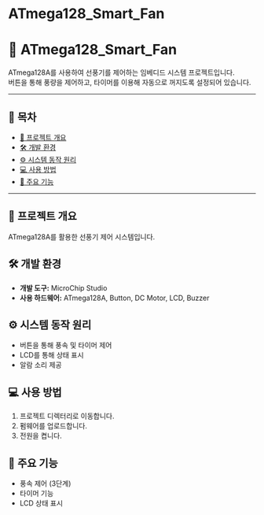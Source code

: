 # ATmega128_Smart_Fan

# 🚀 ATmega128_Smart_Fan

ATmega128A를 사용하여 선풍기를 제어하는 임베디드 시스템 프로젝트입니다.  
버튼을 통해 풍량을 제어하고, 타이머를 이용해 자동으로 꺼지도록 설정되어 있습니다.

---

## 📖 목차
- [📌 프로젝트 개요](#📌-프로젝트-개요)
- [🛠️ 개발 환경](#🛠️-개발-환경)
- [⚙️ 시스템 동작 원리](#⚙️-시스템-동작-원리)
- [💻 사용 방법](#💻-사용-방법)
- [🔑 주요 기능](#🔑-주요-기능)

---

## 📌 프로젝트 개요
ATmega128A를 활용한 선풍기 제어 시스템입니다.

## 🛠️ 개발 환경
- **개발 도구:** MicroChip Studio
- **사용 하드웨어:** ATmega128A, Button, DC Motor, LCD, Buzzer

## ⚙️ 시스템 동작 원리
- 버튼을 통해 풍속 및 타이머 제어
- LCD를 통해 상태 표시
- 알람 소리 제공

## 💻 사용 방법
1. 프로젝트 디렉터리로 이동합니다.
2. 펌웨어를 업로드합니다.
3. 전원을 켭니다.

## 🔑 주요 기능
- 풍속 제어 (3단계)
- 타이머 기능
- LCD 상태 표시
